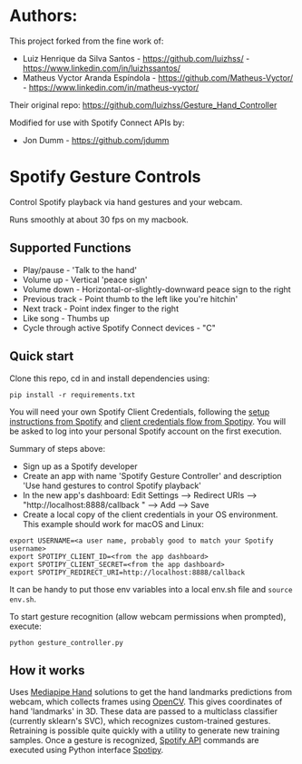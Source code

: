 # Authors:

This project forked from the fine work of:
* Luiz Henrique da Silva Santos - https://github.com/luizhss/ - https://www.linkedin.com/in/luizhssantos/
* Matheus Vyctor Aranda Espíndola - https://github.com/Matheus-Vyctor/ - https://www.linkedin.com/in/matheus-vyctor/

Their original repo: https://github.com/luizhss/Gesture_Hand_Controller

Modified for use with Spotify Connect APIs by:
* Jon Dumm - https://github.com/jdumm

# Spotify Gesture Controls
Control Spotify playback via hand gestures and your webcam.  

Runs smoothly at about 30 fps on my macbook. 


## Supported Functions

* Play/pause - 'Talk to the hand'
* Volume up - Vertical 'peace sign'
* Volume down - Horizontal-or-slightly-downward peace sign to the right
* Previous track - Point thumb to the left like you're hitchin'
* Next track - Point index finger to the right
* Like song - Thumbs up
* Cycle through active Spotify Connect devices - "C" 

## Quick start

Clone this repo, cd in and install dependencies using:
```
pip install -r requirements.txt
```

You will need your own Spotify Client Credentials, following the [setup instructions from
 Spotify](https://developer.spotify.com/documentation/web-api/quick-start/)
and [client credentials flow from Spotipy](https://spotipy.readthedocs.io/en/2.18.0/#client-credentials-flow).
You will be asked to log into your personal Spotify account on the first execution.  

Summary of steps above: 
* Sign up as a Spotify developer
* Create an app with name 'Spotify Gesture Controller' and description 'Use hand gestures to
 control Spotify playback' 
* In the new app's dashboard: Edit Settings --> Redirect URIs --> "http://localhost:8888/callback
" --> Add --> Save
* Create a local copy of the client credentials in your OS environment.  This example should work
 for macOS and Linux:  
```
export USERNAME=<a user name, probably good to match your Spotify username>
export SPOTIPY_CLIENT_ID=<from the app dashboard>
export SPOTIPY_CLIENT_SECRET=<from the app dashboard>
export SPOTIPY_REDIRECT_URI=http://localhost:8888/callback
```
It can be handy to put those env variables into a local env.sh file and `source env.sh`.

To start gesture recognition (allow webcam permissions when prompted), execute:
```
python gesture_controller.py
```

## How it works
Uses [Mediapipe Hand](https://google.github.io/mediapipe/solutions/hands) solutions to get the hand 
landmarks predictions from webcam, which collects frames using [OpenCV](https://opencv.org/). 
This gives coordinates of hand 'landmarks' in 3D.  These data are passed to a multiclass
classifier (currently sklearn's SVC), which recognizes custom-trained gestures.  Retraining is
 possible quite quickly with a utility to generate new training samples.  Once a gesture
is recognized, [Spotify API](https://developer.spotify.com/documentation/web-api/quick-start/) 
commands are executed using Python interface [Spotipy](https://spotipy.readthedocs.io/en/2.18.0/). 

